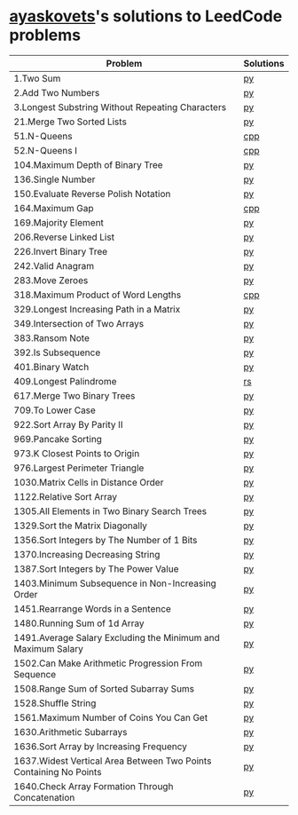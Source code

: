 # [ayaskovets](https://github.com/ayaskovets)'s solutions to LeedCode problems

| Problem                                                           | Solutions |
| ----------------------------------------------------------------- | --------- |
| 1.Two Sum                                                         | [py](<./python/1.Two Sum.py>) |
| 2.Add Two Numbers                                                 | [py](<./python/2.Add Two Numbers.py>) |
| 3.Longest Substring Without Repeating Characters                  | [py](<./python/3.Longest Substring Without Repeating Characters.py>) |
| 21.Merge Two Sorted Lists                                         | [py](<./python/21.Merge Two Sorted Lists.py>) |
| 51.N-Queens                                                       | [cpp](<./c++/51.N-Queens.cpp>) |
| 52.N-Queens I                                                     | [cpp](<./c++/52.N-Queens II.cpp>) |
| 104.Maximum Depth of Binary Tree                                  | [py](<./python/104.Maximum Depth of Binary Tree.py>) |
| 136.Single Number                                                 | [py](<./python/136.Single Number.py>) |
| 150.Evaluate Reverse Polish Notation                              | [py](<./python/150.Evaluate Reverse Polish Notation.py>) |
| 164.Maximum Gap                                                   | [cpp](<./c++/164.Maximum Gap.cpp>) |
| 169.Majority Element                                              | [py](<./python/169.Majority Element.py>) |
| 206.Reverse Linked List                                           | [py](<./python/206.Reverse Linked List.py>) |
| 226.Invert Binary Tree                                            | [py](<./python/226.Invert Binary Tree.py>) |
| 242.Valid Anagram                                                 | [py](<./python/242.Valid Anagram.py>) |
| 283.Move Zeroes                                                   | [py](<./python/283.Move Zeroes.py>) |
| 318.Maximum Product of Word Lengths                               | [cpp](<./c++/318.Maximum Product of Word Lengths.cpp>) |
| 329.Longest Increasing Path in a Matrix                           | [py](<./python/329.Longest Increasing Path in a Matrix.py>) |
| 349.Intersection of Two Arrays                                    | [py](<./python/349.Intersection of Two Arrays.py>) |
| 383.Ransom Note                                                   | [py](<./python/383.Ransom Note.py>) |
| 392.Is Subsequence                                                | [py](<./python/392.Is Subsequence.py>) |
| 401.Binary Watch                                                  | [py](<./python/401.Binary Watch.py>) |
| 409.Longest Palindrome                                            | [rs](<./rust/409.Longest Palindrome.rs>) |
| 617.Merge Two Binary Trees                                        | [py](<./python/617.Merge Two Binary Trees.py>) |
| 709.To Lower Case                                                 | [py](<./python/709.To Lower Case.py>) |
| 922.Sort Array By Parity II                                       | [py](<./python/922.Sort Array By Parity II.py>) |
| 969.Pancake Sorting                                               | [py](<./python/969.Pancake Sorting.py>) |
| 973.K Closest Points to Origin                                    | [py](<./python/973.K Closest Points to Origin.py>) |
| 976.Largest Perimeter Triangle                                    | [py](<./python/976.Largest Perimeter Triangle.py>) |
| 1030.Matrix Cells in Distance Order                               | [py](<./python/1030.Matrix Cells in Distance Order.py>) |
| 1122.Relative Sort Array                                          | [py](<./python/1122.Relative Sort Array.py>) |
| 1305.All Elements in Two Binary Search Trees                      | [py](<./python/1305.All Elements in Two Binary Search Trees.py>) |
| 1329.Sort the Matrix Diagonally                                   | [py](<./python/1329.Sort the Matrix Diagonally.py>) |
| 1356.Sort Integers by The Number of 1 Bits                        | [py](<./python/1356.Sort Integers by The Number of 1 Bits.py>) |
| 1370.Increasing Decreasing String                                 | [py](<./python/1370.Increasing Decreasing String.py>) |
| 1387.Sort Integers by The Power Value                             | [py](<./python/1387.Sort Integers by The Power Value.py>) |
| 1403.Minimum Subsequence in Non-Increasing Order                  | [py](<./python/1403.Minimum Subsequence in Non-Increasing Order.py>) |
| 1451.Rearrange Words in a Sentence                                | [py](<./python/1451.Rearrange Words in a Sentence.py>) |
| 1480.Running Sum of 1d Array                                      | [py](<./python/1480.Running Sum of 1d Array.py>) |
| 1491.Average Salary Excluding the Minimum and Maximum Salary      | [py](<./python/1491.Average Salary Excluding the Minimum and Maximum Salary.py>) |
| 1502.Can Make Arithmetic Progression From Sequence                | [py](<./python/1502.Can Make Arithmetic Progression From Sequence.py>) |
| 1508.Range Sum of Sorted Subarray Sums                            | [py](<./python/1508.Range Sum of Sorted Subarray Sums.py>) |
| 1528.Shuffle String                                               | [py](<./python/1528.Shuffle String.py>) |
| 1561.Maximum Number of Coins You Can Get                          | [py](<./python/1561.Maximum Number of Coins You Can Get.py>) |
| 1630.Arithmetic Subarrays                                         | [py](<./python/1630.Arithmetic Subarrays.py>) |
| 1636.Sort Array by Increasing Frequency                           | [py](<./python/1636.Sort Array by Increasing Frequency.py>) |
| 1637.Widest Vertical Area Between Two Points Containing No Points | [py](<./python/1637.Widest Vertical Area Between Two Points Containing No Points.py>) |
| 1640.Check Array Formation Through Concatenation                  | [py](<./python/1640.Check Array Formation Through Concatenation.py>) |
